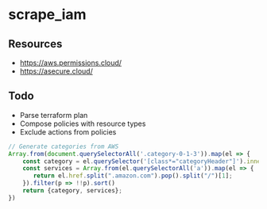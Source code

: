 # scrape_iam

## Resources
- https://aws.permissions.cloud/
- https://asecure.cloud/

## Todo
- Parse terraform plan
- Compose policies with resource types
- Exclude actions from policies


```javascript
// Generate categories from AWS
Array.from(document.querySelectorAll('.category-0-1-3')).map(el => {
    const category = el.querySelector('[class*="categoryHeader"]').innerText.toLowerCase().replace(/&/g, '').replace(/[\,\s]+/g, '_')
    const services = Array.from(el.querySelectorAll('a')).map(el => {
       return el.href.split(".amazon.com").pop().split("/")[1];
    }).filter(p => !!p).sort()
    return {category, services};
})
```